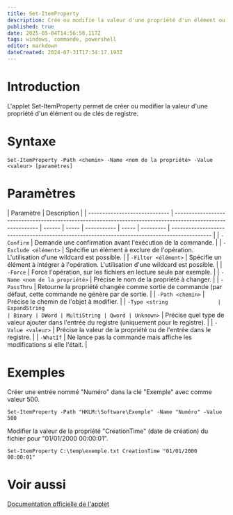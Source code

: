 ```yaml
---
title: Set-ItemProperty
description: Crée ou modifie la valeur d'une propriété d'un élément ou de clés de registre.
published: true
date: 2025-05-04T14:56:50.117Z
tags: windows, commande, powershell
editor: markdown
dateCreated: 2024-07-31T17:34:17.193Z
---
```


# Introduction

L'applet Set-ItemProperty permet de créer ou modifier la valeur d'une propriété d'un élément ou de clés de registre.

# Syntaxe

`Set-ItemProperty -Path <chemin> -Name <nom de la propriété> -Value <valeur> [paramètres]`

# Paramètres

| Paramètre                     | Description                                                                                                 |
| ----------------------------- | ----------------------------------------------------------------------------------------------------------- | ------ | ----- | ----------- | ----- | --------- | -------------------------------------------------------------------------------------------- |
| `-Confirm`                    | Demande une confirmation avant l'exécution de la commande.                                                  |
| `-Exclude <élément>`          | Spécifie un élément à exclure de l'opération. L'utilisation d'une wildcard est possible.                    |
| `-Filter <élément>`           | Spécifie un élément à intégrer à l'opération. L'utilisation d'une wildcard est possible.                    |
| `-Force`                      | Force l'opération, sur les fichiers en lecture seule par exemple.                                           |
| `-Name <nom de la propriété>` | Précise le nom de la propriété à changer.                                                                   |
| `-PassThru`                   | Retourne la propriété changée comme sortie de commande (par défaut, cette commande ne génère par de sortie. |
| `-Path <chemin>`              | Précise le chemin de l'objet à modifier.                                                                    |
| `-Type <string                | ExpandString                                                                                                | Binary | DWord | MultiString | Qword | Unknown>` | Précise quel type de valeur ajouter dans l'entrée du registre (uniquement pour le registre). |
| `-Value <valeur>`             | Précise la valeur de la propriété ou de l'entrée dans le registre.                                          |
| `-WhatIf`                     | Ne lance pas la commande mais affiche les modifications si elle l'était.                                    |

# Exemples

Créer une entrée nommé "Numéro" dans la clé "Exemple" avec comme valeur 500.

`Set-ItemProperty -Path "HKLM:\Software\Exemple" -Name "Numéro" -Value 500`

Modifier la valeur de la propriété "CreationTime" (date de création) du fichier pour "01/01/2000 00:00:01".

`Set-ItemProperty C:\temp\exemple.txt CreationTime "01/01/2000 00:00:01"`

# Voir aussi

[Documentation officielle de l'applet](https://learn.microsoft.com/en-us/powershell/module/microsoft.powershell.management/set-itemproperty?view=powershell-7.4)
